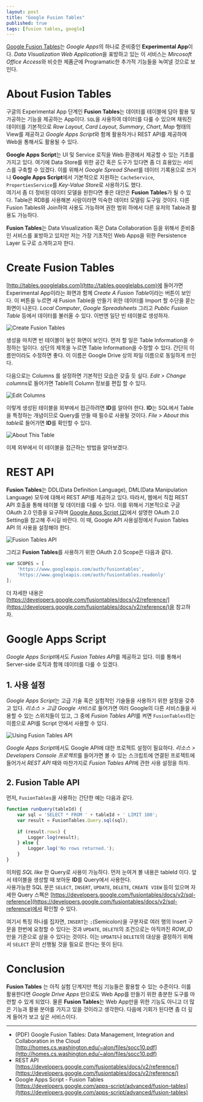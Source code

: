```yaml
---
layout: post
title: "Google Fusion Tables"
published: true
tags: [fusion tables, google]
---
```


[Google Fusion Tables](http://tables.googlelabs.com)는 *Google Apps*의 하나로 준비중인 **Experimental App**이다. *Data Visualization Web Application*을 표방하고 있는 이 서비스는 *Mircosoft Office Access*와 비슷한 제품군에 Programatic한 추가적 기능들을 녹여낼 것으로 보인다.


# About Fusion Tables

구글의 Experimental App 단계인 **Fusion Tables**는 데이터를 테이블에 담아 활용 및 가공하는 기능을 제공하는 App이다. `SQL`을 사용하여 데이터를 다룰 수 있으며 채워진 데이터를 기본적으로 *Row Layout*, *Card Layout*, *Summary*, *Chart*, *Map* 형태의 View를 제공하고 *Google Apps Script*와 함께 활용하거나 REST API를 제공하여 Web을 통해서도 활용될 수 있다.  

<!-- more -->

**Google Apps Script**는 UI 및 Service 로직을 Web 환경에서 제공할 수 있는 기초를 가지고 있다. 여기에 Data Store를 위한 공간 혹은 도구가 있다면 좀 더 효용있는 서비스를 구축할 수 있겠다. 이를 위해서 *Google Spread Sheet*를 데이터 기록용으로 쓰거나 **Google Apps Script**에서 기본적으로 지원하는 `CacheService`, `PropertiesService`를 *Key-Value Store*로 사용하기도 했다.  
여기서 좀 더 정비된 데이터 모델을 원한다면 좋은 대안은 **Fusion Tables**가 될 수 있다. Table은 RDB를 사용해본 사람이라면 익숙한 데이터 모델링 도구일 것이다. 다른 Fusion Tables와 Join하여 사용도 가능하며 권한 범위 하에서 다른 유저의 Table과 활용도 가능하다.

**Fusion Tables**는 Data Visualization 혹은 Data Collaboration 등을 위해서 준비중인 서비스를 표방하고 있지만 저는 가장 기초적인 Web Apps을 위한 Persistence Layer 도구로 소개하고자 한다.  



# Create Fusion Tables

[http://tables.googlelabs.com](http://tables.googlelabs.com)에 들어가면 Experimental App이라는 화면과 함께 *Create A Fusion Table*이라는 버튼이 보인다. 이 버튼을 누르면 새 Fusion Table을 만들기 위한 데이터를 Import 할 수단을 묻는 화면이 나온다. *Local Computer*, *Google Spreadsheets* 그리고 *Public Fusion Table* 등에서 데이터를 불러올 수 있다. 이번엔 일단 빈 테이블로 생성하자.

![Create Fusion Tables](/images/posts/fusion-tables-create.png)

생성을 마치면 빈 테이블이 놓인 화면이 보인다. 먼저 할 일은 Table Information을 수정하는 일이다. 상단의 제목을 누르면 Table Information을 수정할 수 있다. 간단히 이름만이라도 수정하면 좋다. 이 이름은 Google Drive 상의 파일 이름으로 동일하게 쓰인다.

다음으로는 Columns 를 설정하면 기본적인 모습은 갖출 듯 싶다. *Edit > Change columns*로 들어가면 Table의 Column 정보를 편집 할 수 있다.

![Edit Columns](/images/posts/fusion-tables-columns.png)

이렇게 생성된 테이블을 외부에서 접근하려면 **ID**를 알아야 한다. **ID**는 SQL에서 Table을 특정하는 개념이므로 Query를 만들 때 필수로 사용될 것이다. *File > About this table*로 들어가면 **ID**를 확인할 수 있다.

![About This Table](/images/posts/fusion-tables-about.png)

이제 외부에서 이 테이블을 접근하는 방법을 알아보겠다.



# REST API

**Fusion Tables**는 DDL(Data Definition Language), DML(Data Manipulation Language) 모두에 대해서 REST API를 제공하고 있다. 따라서, 웹에서 직접 REST API 호출을 통해 테이블 및 데이터를 다룰 수 있다.
이를 위해서 기본적으로 구글 OAuth 2.0 인증을 요구하며 [Google Apps Script (2)](/4)에서 설명한 OAuth 2.0 Setting을 참고해 주시길 바란다. 
이 때, Google API 사용설정에서 Fusion Tables API 의 사용을 설정해야 한다.

![Fusion Tables API](/images/posts/fusion-tables-google-api.png)

그리고 **Fusion Tables**를 사용하기 위한 OAuth 2.0 Scope은 다음과 같다.

```javascript
var SCOPES = [
    'https://www.googleapis.com/auth/fusiontables',
    'https://www.googleapis.com/auth/fusiontables.readonly'
];
```

더 자세한 내용은 [https://developers.google.com/fusiontables/docs/v2/reference/](https://developers.google.com/fusiontables/docs/v2/reference/)을 참고하자.


# Google Apps Script

*Google Apps Script*에서도 *Fusion Tables API*를 제공하고 있다. 이를 통해서 Server-side 로직과 함께 데이터를 다룰 수 있겠다.

## 1. 사용 설정

*Google Apps Script*는 고급 기술 혹은 실험적인 기술들을 사용하기 위한 설정을 갖추고 있다. *리소스 > 고급 Google 서비스*로 들어가면 여러 Google의 다른 서비스들을 사용할 수 있는 스위치들이 있고, 그 중에 *Fusion Tables API*를 켜면 `FusionTables`라는 이름으로 API를 Script 안에서 사용할 수 있다.

![Using Fusion Tables API](/images/posts/fusion-tables-api.png)

*Google Apps Script*에서도 Google API에 대한 프로젝트 설정이 필요하다. *리소스 > Developers Console 프로젝트*를 들어가면 볼 수 있는 스크립트에 연결된 프로젝트에 들어가서 *REST API* 때와 마찬가지로 *Fusion Tables API*에 관한 사용 설정을 하자.

## 2. Fusion Table API

먼저, `FusionTables`을 사용하는 간단한 예는 다음과 같다.

```javascript
function runQuery(tableId) {
    var sql = 'SELECT * FROM ' + tableId + ' LIMIT 100';
    var result = FusionTables.Query.sql(sql);
    
    if (result.rows) {
        Logger.log(result);
    } else {
        Logger.log('No rows returned.');
    }
}
```

이처럼 *SQL like* 한 Query로 사용이 가능하다. 먼저 눈여겨 볼 내용은 tableId 이다. 앞서 테이블을 생성할 때 보아둔 **ID**를 Query에서 사용한다.  
사용가능한 SQL 문은 `SELECT`, `INSERT`, `UPDATE`, `DELETE`, `CREATE VIEW` 등이 있으며 자세한 Query 스펙은 [https://developers.google.com/fusiontables/docs/v2/sql-reference](https://developers.google.com/fusiontables/docs/v2/sql-reference)에서 확인할 수 있다.  

여기서 특징 하나를 집자면, `INSERT`는 `;`(Semicolon)을 구분자로 여러 행의 Insert 구문을 한번에 요청할 수 있다는 것과 `UPDATE`, `DELETE`의 조건으로는 아직까진 *ROW_ID*만을 기준으로 삼을 수 있다는 것이다. 이는 `UPDATE`나 `DELETE`의 대상을 결정하기 위해서 `SELECT` 문이 선행될 것을 필요로 한다는 뜻이 된다.


# Conclusion

**Fusion Tables** 는 아직 실험 단계지만 핵심 기능들은 활용할 수 있는 수준이다. 이를 활용한다면 *Google Drive Apps* 만으로도 Web App를 만들기 위한 충분한 도구를 마련할 수 있게 되었다. 물론 **Fusion Tables**는 Web App만을 위한 기능도 아니고 더 많은 기능과 활용 분야를 가지고 있을 것이라고 생각한다. 다음에 기회가 된다면 좀 더 깊게 들어가 보고 싶은 서비스이다.



-------------------------------------
- (PDF) Google Fusion Tables: Data Management, Integration and Collaboration in the Cloud  
[http://homes.cs.washington.edu/~alon/files/socc10.pdf](http://homes.cs.washington.edu/~alon/files/socc10.pdf)
- REST API  
[https://developers.google.com/fusiontables/docs/v2/reference/](https://developers.google.com/fusiontables/docs/v2/reference/)
- Google Apps Script - Fusion Tables  
[https://developers.google.com/apps-script/advanced/fusion-tables](https://developers.google.com/apps-script/advanced/fusion-tables)